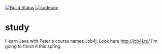 [![Build Status](https://travis-ci.org/arkasandr/study.svg?branch=master)](https://travis-ci.org/arkasandr/study)
[![codecov](https://codecov.io/gh/arkasandr/study/branch/master/graph/badge.svg)](https://codecov.io/gh/arkasandr/study)
# study

I learn Java with Peter's course names Job4j. Look here http://job4j.ru/
I'm going to finish it this spring.